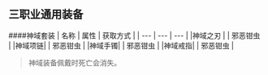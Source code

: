 
## 三职业通用装备
####神域套装
| 名称 | 属性 | 获取方式 |
| --- | --- | --- |
|神域之刃 |  | 邪恶钳虫 |
|神域项链|  | 邪恶钳虫 |
|神域手镯| | 邪恶钳虫 |
|神域戒指| | 邪恶钳虫 |

> 神域装备佩戴时死亡会消失。











